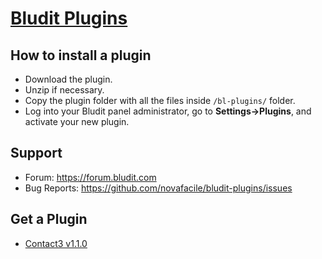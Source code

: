 [Bludit Plugins](https://plugins.bludit.com)
 ================================
 ## How to install a plugin
- Download the plugin.
- Unzip if necessary.
- Copy the plugin folder with all the files inside `/bl-plugins/` folder.
- Log into your Bludit panel administrator, go to **Settings->Plugins**, and activate your new plugin.

## Support
- Forum: https://forum.bludit.com
- Bug Reports: https://github.com/novafacile/bludit-plugins/issues

## Get a Plugin

- [Contact3 v1.1.0](https://github.com/novafacile/bludit-plugins/releases/download/contact3-v1.1/contact3.zip) 
